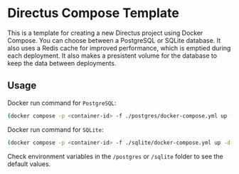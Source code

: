 # Directus Compose Template
This is a template for creating a new Directus project using Docker Compose. You can choose between a PostgreSQL or SQLite database. It also uses a Redis cache for improved performance, which is emptied during each deployment. It also makes a presistent volume for the database to keep the data between deployments.

## Usage
Docker run command for `PostgreSQL`:
```bash
(docker compose -p <container-id> -f ./postgres/docker-compose.yml up -d --build --remove-orphans)
```

Docker run command for `SQLite`:
```bash
(docker compose -p <container-id> -f ./sqlite/docker-compose.yml up -d --build --remove-orphans)
```

Check environment variables in the `/postgres` or `/sqlite` folder to see the default values.
